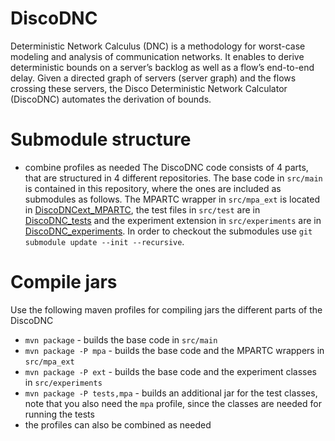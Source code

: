 # DiscoDNC

Deterministic Network Calculus (DNC) is a methodology for worst-case modeling and analysis of communication networks. It enables to derive deterministic bounds on a server’s backlog as well as a flow’s end-to-end delay. Given a directed graph of servers (server graph) and the flows crossing these servers, the Disco Deterministic Network Calculator (DiscoDNC) automates the derivation of bounds.

# Submodule structure

* combine profiles as needed
The DiscoDNC code consists of 4 parts, that are structured in 4 different repositories. The base code in `src/main` is contained in this repository, where the ones are included as submodules as follows. The MPARTC wrapper in `src/mpa_ext` is located in [DiscoDNCext_MPARTC](https://github.com/NetCal/DiscoDNCext_MPARTC), the test files in `src/test` are in [DiscoDNC_tests](https://github.com/NetCal/DiscoDNC_tests) and the experiment extension in `src/experiments` are in [DiscoDNC_experiments](https://github.com/NetCal/DiscoDNC_experiments). In order to checkout the submodules use `git submodule update --init --recursive`.

# Compile jars

Use the following maven profiles for compiling jars the different parts of the DiscoDNC

* `mvn package` - builds the base code in `src/main`
* `mvn package -P mpa` - builds the base code and the MPARTC wrappers in `src/mpa_ext`
* `mvn package -P ext` - builds the base code and the experiment classes in `src/experiments`
* `mvn package -P tests,mpa` - builds an additional jar for the test classes, note that you also need the `mpa` profile, since the classes are needed for running the tests
* the profiles can also be combined as needed
